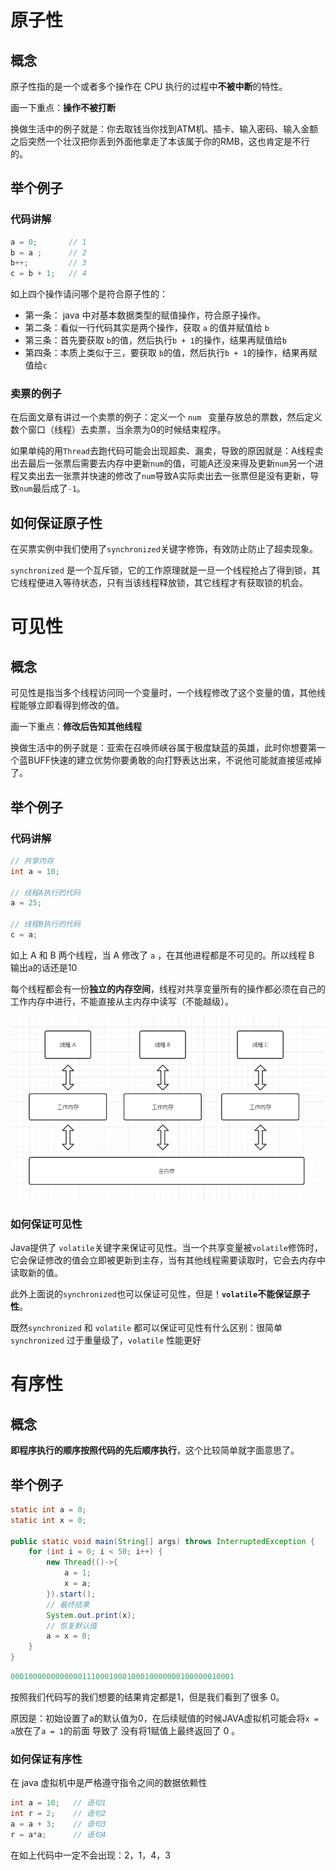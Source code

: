 # 原子性

## 概念

原子性指的是一个或者多个操作在 CPU 执行的过程中**不被中断**的特性。

画一下重点：**操作不被打断**

换做生活中的例子就是：你去取钱当你找到ATM机、插卡、输入密码、输入金额之后突然一个壮汉把你丢到外面他拿走了本该属于你的RMB，这也肯定是不行的。

## 举个例子

### 代码讲解

```java
a = 0;       // 1
b = a ;      // 2
b++;         // 3
c = b + 1;   // 4
```

如上四个操作请问哪个是符合原子性的：

- 第一条： java 中对基本数据类型的赋值操作，符合原子操作。
- 第二条：看似一行代码其实是两个操作，获取 `a` 的值并赋值给 `b`
- 第三条：首先要获取 `b`的值，然后执行`b + 1`的操作，结果再赋值给`b`
- 第四条：本质上类似于三，要获取 `b`的值，然后执行`b + 1`的操作，结果再赋值给`c`

### 卖票的例子

在后面文章有讲过一个卖票的例子：定义一个 `num ` 变量存放总的票数，然后定义数个窗口（线程）去卖票，当余票为0的时候结束程序。

如果单纯的用`Thread`去跑代码可能会出现超卖、漏卖，导致的原因就是：A线程卖出去最后一张票后需要去内存中更新`num`的值，可能A还没来得及更新`num`另一个进程又卖出去一张票并快速的修改了`num`导致A实际卖出去一张票但是没有更新，导致`num`最后成了`-1`。

## 如何保证原子性

在买票实例中我们使用了`synchronized`关键字修饰，有效防止防止了超卖现象。

`synchronized` 是一个互斥锁，它的工作原理就是一旦一个线程抢占了得到锁，其它线程便进入等待状态，只有当该线程释放锁，其它线程才有获取锁的机会。




# 可见性

## 概念

可见性是指当多个线程访问同一个变量时，一个线程修改了这个变量的值，其他线程能够立即看得到修改的值。

画一下重点：**修改后告知其他线程**

换做生活中的例子就是：亚索在召唤师峡谷属于极度缺蓝的英雄，此时你想要第一个蓝BUFF快速的建立优势你要勇敢的向打野表达出来，不说他可能就直接惩戒掉了。

## 举个例子

### 代码讲解

```java
// 共享内存
int a = 10;

// 线程A执行的代码
a = 25;

// 线程B执行的代码
c = a;
```

如上 A 和 B 两个线程，当 A 修改了 `a` ，在其他进程都是不可见的。所以线程 B 输出a的话还是10

每个线程都会有一份**独立的内存空间**，线程对共享变量所有的操作都必须在自己的工作内存中进行，不能直接从主内存中读写（不能越级）。

![1590046742657](../../image/1590046742657.png)

### 如何保证可见性

Java提供了 `volatile`关键字来保证可见性。当一个共享变量被`volatile`修饰时，它会保证修改的值会立即被更新到主存，当有其他线程需要读取时，它会去内存中读取新的值。

此外上面说的`synchronized`也可以保证可见性，但是！**`volatile`不能保证原子性**。

既然`synchronized` 和 `volatile` 都可以保证可见性有什么区别：很简单`synchronized` 过于重量级了，`volatile` 性能更好





# 有序性

## 概念

**即程序执行的顺序按照代码的先后顺序执行**，这个比较简单就字面意思了。

## 举个例子

```java
static int a = 0;
static int x = 0;

public static void main(String[] args) throws InterruptedException {
    for (int i = 0; i < 50; i++) {
        new Thread(()->{
            a = 1;
            x = a;
        }).start();
        // 最终结果
        System.out.print(x);
        // 恢复默认值
        a = x = 0;
    }
}
```

```java
00010000000000001110001000100010000000100000010001
```

按照我们代码写的我们想要的结果肯定都是1，但是我们看到了很多 0。

原因是：初始设置了a的默认值为0，在后续赋值的时候JAVA虚拟机可能会将`x = a`放在了`a = 1`的前面 导致了 没有将1赋值上最终返回了 0 。



### 如何保证有序性

在 java 虚拟机中是严格遵守指令之间的数据依赖性

```java
int a = 10;   // 语句1
int r = 2;    // 语句2
a = a + 3;    // 语句3
r = a*a;      // 语句4
```

在如上代码中一定不会出现：2，1，4，3

